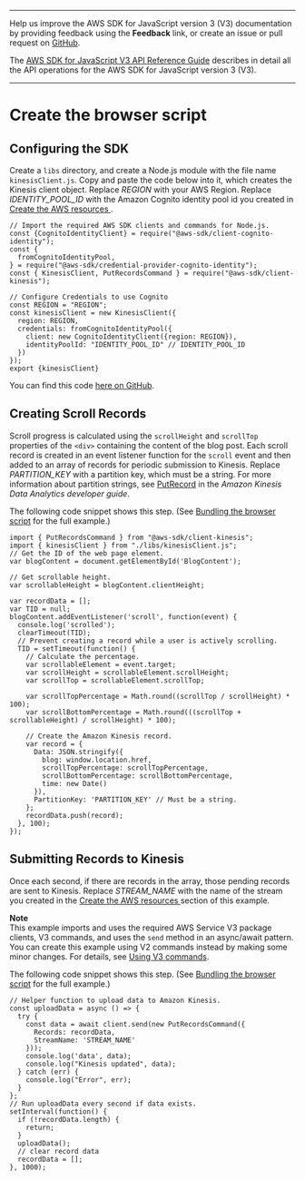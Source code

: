 --------

Help us improve the AWS SDK for JavaScript version 3 \(V3\) documentation by providing feedback using the **Feedback** link, or create an issue or pull request on [GitHub](https://github.com/awsdocs/aws-sdk-for-javascript-v3)\.

 The [AWS SDK for JavaScript V3 API Reference Guide](https://docs.aws.amazon.com/AWSJavaScriptSDK/v3/latest/index.html) describes in detail all the API operations for the AWS SDK for JavaScript version 3 \(V3\)\.

--------

# Create the browser script<a name="kinesis-page-scrolling-browser-script"></a>

## Configuring the SDK<a name="kinesis-page-scrolling-configure-sdk"></a>

Create a `libs` directory, and create a Node\.js module with the file name `kinesisClient.js`\. Copy and paste the code below into it, which creates the Kinesis client object\. Replace *REGION* with your AWS Region\. Replace *IDENTITY\_POOL\_ID* with the Amazon Cognito identity pool id you created in [Create the AWS resources ](kinesis-page-scrolling-provision-resources.md)\.

```
// Import the required AWS SDK clients and commands for Node.js.
const {CognitoIdentityClient} = require("@aws-sdk/client-cognito-identity");
const {
  fromCognitoIdentityPool,
} = require("@aws-sdk/credential-provider-cognito-identity");
const { KinesisClient, PutRecordsCommand } = require("@aws-sdk/client-kinesis");

// Configure Credentials to use Cognito
const REGION = "REGION";
const kinesisClient = new KinesisClient({
  region: REGION,
  credentials: fromCognitoIdentityPool({
    client: new CognitoIdentityClient({region: REGION}),
    identityPoolId: "IDENTITY_POOL_ID" // IDENTITY_POOL_ID
  })
});
export {kinesisClient}
```

You can find this code [here on GitHub](https://github.com/awsdocs/aws-doc-sdk-examples/blob/master/javascriptv3/example_code/kinesis/src/libs/kinesisClient.js)\.

## Creating Scroll Records<a name="kinesis-page-scrolling-create-records"></a>

Scroll progress is calculated using the `scrollHeight` and `scrollTop` properties of the `<div>` containing the content of the blog post\. Each scroll record is created in an event listener function for the `scroll` event and then added to an array of records for periodic submission to Kinesis\. Replace *PARTITION\_KEY* with a partition key, which must be a string\. For more information about partition strings, see [PutRecord](https://docs.aws.amazon.com/kinesis/latest/APIReference/API_PutRecord.html) in the *Amazon Kinesis Data Analytics developer guide*\.

The following code snippet shows this step\. \(See [Bundling the browser script](kinesis-page-scrolling-full.md) for the full example\.\)

```
import { PutRecordsCommand } from "@aws-sdk/client-kinesis";
import { kinesisClient } from "./libs/kinesisClient.js";
// Get the ID of the web page element.
var blogContent = document.getElementById('BlogContent');

// Get scrollable height.
var scrollableHeight = blogContent.clientHeight;

var recordData = [];
var TID = null;
blogContent.addEventListener('scroll', function(event) {
  console.log('scrolled');
  clearTimeout(TID);
  // Prevent creating a record while a user is actively scrolling.
  TID = setTimeout(function() {
    // Calculate the percentage.
    var scrollableElement = event.target;
    var scrollHeight = scrollableElement.scrollHeight;
    var scrollTop = scrollableElement.scrollTop;

    var scrollTopPercentage = Math.round((scrollTop / scrollHeight) * 100);
    var scrollBottomPercentage = Math.round(((scrollTop + scrollableHeight) / scrollHeight) * 100);

    // Create the Amazon Kinesis record.
    var record = {
      Data: JSON.stringify({
        blog: window.location.href,
        scrollTopPercentage: scrollTopPercentage,
        scrollBottomPercentage: scrollBottomPercentage,
        time: new Date()
      }),
      PartitionKey: 'PARTITION_KEY' // Must be a string.
    };
    recordData.push(record);
  }, 100);
});
```

## Submitting Records to Kinesis<a name="kinesis-page-scrolling-submit-records"></a>

Once each second, if there are records in the array, those pending records are sent to Kinesis\. Replace *STREAM\_NAME* with the name of the stream you created in the [Create the AWS resources ](kinesis-page-scrolling-provision-resources.md) section of this example\.

**Note**  
This example imports and uses the required AWS Service V3 package clients, V3 commands, and uses the `send` method in an async/await pattern\. You can create this example using V2 commands instead by making some minor changes\. For details, see [Using V3 commands](welcome.md#using_v3_commands)\.

The following code snippet shows this step\. \(See [Bundling the browser script](kinesis-page-scrolling-full.md) for the full example\.\)

```
// Helper function to upload data to Amazon Kinesis.
const uploadData = async () => {
  try {
    const data = await client.send(new PutRecordsCommand({
      Records: recordData,
      StreamName: 'STREAM_NAME'
    }));
    console.log('data', data);
    console.log("Kinesis updated", data);
  } catch (err) {
    console.log("Error", err);
  }
};
// Run uploadData every second if data exists.
setInterval(function() {
  if (!recordData.length) {
    return;
  }
  uploadData();
  // clear record data
  recordData = [];
}, 1000);
```